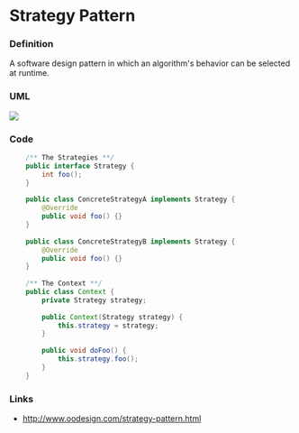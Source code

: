 # Strategy Pattern

### Definition

A software design pattern in which an algorithm's behavior can be selected at runtime.

### UML

![](http://www.oodesign.com/images/design_patterns/behavioral/strategy_implementation_-_uml_class_diagram.gif)

### Code

```java
	/** The Strategies **/
	public interface Strategy {
		int foo();
	}
	
	public class ConcreteStrategyA implements Strategy {
		@Override
		public void foo() {}
	}
	
	public class ConcreteStrategyB implements Strategy {
		@Override
		public void foo() {}
	}
	
	/** The Context **/
	public class Context {
		private Strategy strategy;
		
		public Context(Strategy strategy) {
			this.strategy = strategy;
		}
		
		public void doFoo() {
			this.strategy.foo();
		}
	}
```

### Links

* http://www.oodesign.com/strategy-pattern.html